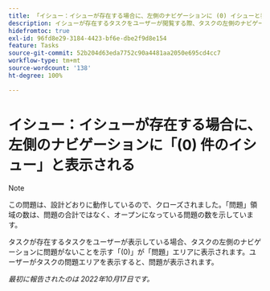 ```yaml
---
title: 「イシュー：イシューが存在する場合に、左側のナビゲーションに (0) イシューと表示される」
description: イシューが存在するタスクをユーザーが閲覧する際、タスクの左側のナビゲーションにイシューがないことを示す (0) がイシューエリアに表示されます。ユーザーがタスクのイシューエリアを表示すると、イシューが表示されます。
hidefromtoc: true
exl-id: 96fd8e29-3184-4423-bf6e-dbe2f9d8e154
feature: Tasks
source-git-commit: 52b204d63eda7752c90a4481aa2050e695cd4cc7
workflow-type: tm+mt
source-wordcount: '138'
ht-degree: 100%

---
```


# イシュー：イシューが存在する場合に、左側のナビゲーションに「(0) 件のイシュー」と表示される

>[!NOTE]
>
>この問題は、設計どおりに動作しているので、クローズされました。「問題」領域の数は、問題の合計ではなく、オープンになっている問題の数を示しています。

タスクが存在するタスクをユーザーが表示している場合、タスクの左側のナビゲーションに問題がないことを示す「(0)」が「問題」エリアに表示されます。ユーザーがタスクの問題エリアを表示すると、問題が表示されます。

_最初に報告されたのは 2022年10月17日です。_
